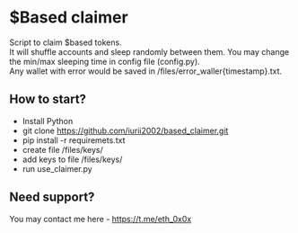 # $Based claimer

Script to claim $based tokens. <br />
It will shuffle accounts and sleep randomly between them. You may change the min/max sleeping time in config file (config.py). <br />
Any wallet with error would be saved in /files/error_waller{timestamp}.txt.

## How to start?
- Install Python
- git clone https://github.com/iurii2002/based_claimer.git
- pip install -r requiremets.txt
- create file /files/keys/
- add keys to file /files/keys/
- run use_claimer.py

## Need support?
You may contact me here - https://t.me/eth_0x0x
